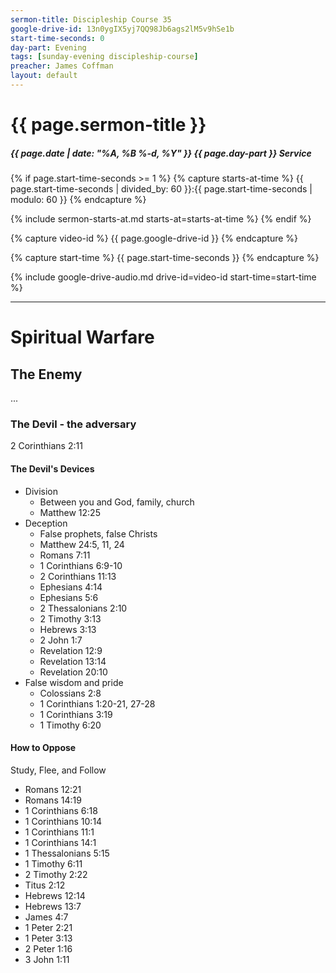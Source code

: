 ```yaml
---
sermon-title: Discipleship Course 35
google-drive-id: 13n0ygIX5yj7QQ98Jb6ags2lM5v9hSe1b
start-time-seconds: 0
day-part: Evening
tags: [sunday-evening discipleship-course]
preacher: James Coffman
layout: default
---
```


# {{ page.sermon-title }}

##### {{ page.date | date: "%A, %B %-d, %Y" }} {{ page.day-part }} Service

{% if page.start-time-seconds >= 1 %}
{% capture starts-at-time %}
{{ page.start-time-seconds | divided_by: 60 }}:{{ page.start-time-seconds | modulo: 60 }}
{% endcapture %}

{% include sermon-starts-at.md starts-at=starts-at-time %}
{% endif %}

{% capture video-id %}
{{ page.google-drive-id }}
{% endcapture %}

{% capture start-time %}
{{ page.start-time-seconds }}
{% endcapture %}

{% include google-drive-audio.md drive-id=video-id start-time=start-time %}

***

# Spiritual Warfare

## The Enemy

...

### The Devil - the adversary

2 Corinthians 2:11

#### The Devil's Devices

- Division
    - Between you and God, family, church
    - Matthew 12:25
- Deception
    - False prophets, false Christs
    - Matthew 24:5, 11, 24
    - Romans 7:11
    - 1 Corinthians 6:9-10
    - 2 Corinthians 11:13
    - Ephesians 4:14
    - Ephesians 5:6
    - 2 Thessalonians 2:10
    - 2 Timothy 3:13
    - Hebrews 3:13
    - 2 John 1:7
    - Revelation 12:9
    - Revelation 13:14
    - Revelation 20:10
- False wisdom and pride
    - Colossians 2:8
    - 1 Corinthians 1:20-21, 27-28
    - 1 Corinthians 3:19
    - 1 Timothy 6:20

#### How to Oppose

Study, Flee, and Follow

- Romans 12:21
- Romans 14:19
- 1 Corinthians 6:18
- 1 Corinthians 10:14
- 1 Corinthians 11:1
- 1 Corinthians 14:1
- 1 Thessalonians 5:15
- 1 Timothy 6:11
- 2 Timothy 2:22
- Titus 2:12
- Hebrews 12:14
- Hebrews 13:7
- James 4:7
- 1 Peter 2:21
- 1 Peter 3:13
- 2 Peter 1:16
- 3 John 1:11
